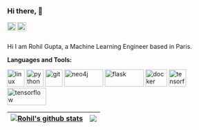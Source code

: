 ### Hi there, 👋

<a href="https://www.linkedin.com/in/rohil-gupta/">
  <img align="left" alt="Rohil GUPTA | LinkedIn" width="20px" src="https://www.vectorlogo.zone/logos/twitter/twitter-icon.svg" />
</a>
<a href="https://twitter.com/rohilgupta">
  <img align="left" alt="Rohil Gupta | Twitter" width="21px" src="https://www.vectorlogo.zone/logos/linkedin/linkedin-icon.svg" />
</a>


<br />
<br />

Hi I am Rohil Gupta, a Machine Learning Engineer based in Paris.

**Languages and Tools:**  
<p align="left">
<img src="https://www.vectorlogo.zone/logos/linux/linux-icon.svg" alt="linux" width="40" height="40"/> 
<img src="https://www.vectorlogo.zone/logos/python/python-icon.svg" alt="python" width="40" height="40"/> 
<img src="https://www.vectorlogo.zone/logos/git-scm/git-scm-icon.svg" alt="git" width="40" height="40"/> 
<img src="https://www.vectorlogo.zone/logos/neo4j/neo4j-ar21.svg" alt="neo4j" width="90" height="40"/>
<img src="https://www.vectorlogo.zone/logos/pocoo_flask/pocoo_flask-ar21.svg" alt="flask" width="90" height="40"/>
<img src="https://www.vectorlogo.zone/logos/docker/docker-icon.svg" alt="docker" width="50" height="40"/>
<img src="https://www.vectorlogo.zone/logos/tensorflow/tensorflow-icon.svg" alt="tensorflow" width="40" height="40"/>
<img src="https://github.com/pandas-dev/pandas/blob/main/web/pandas/static/img/pandas.svg" alt="tensorflow" width="90" height="40"/>

<p align="left">

  | <a href="https://github.com/rohilrg/github-readme-stats"><img align="center" src="https://github-readme-stats.vercel.app/api?username=rohilrg&count_private=true&show_icons=true" alt="Rohil's github stats" /></a> | <a href="https://github.com/rohilrg/github-readme-stats"><img align="center" src="https://github-readme-stats.vercel.app/api/top-langs/?username=rohilrg&layout=compact&theme=buefy&hide_border=true" /></a> |
| ------------- | ------------- |


</p>
